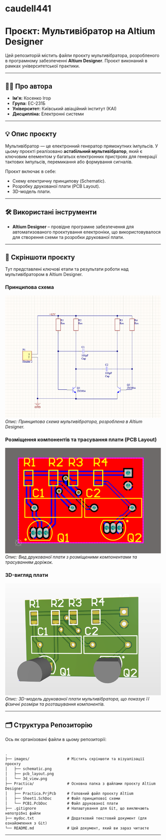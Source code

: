 # caudell441
# Проєкт: Мультивібратор на Altium Designer

Цей репозиторій містить файли проєкту мультивібратора, розробленого в програмному забезпеченні **Altium Designer**. Проєкт виконаний в рамках університетської практики.

---

## 👨‍💻 Про автора

* **Ім'я:** Косенко Ігор
* **Група:** ЕС-231Б
* **Університет:** Київський авіаційний інститут (КАІ)
* **Дисципліна:** Електронні системи

---

## 💡 Опис проєкту

Мультивібратор — це електронний генератор прямокутних імпульсів. У цьому проєкті реалізовано **астабільний мультивібратор**, який є ключовим елементом у багатьох електронних пристроях для генерації тактових імпульсів, перемикання або формування сигналів.

Проєкт включає в себе:
* Схему електричну принципову (Schematic).
* Розробку друкованої плати (PCB Layout).
* 3D-модель плати.

---

## 🛠️ Використані інструменти

* **Altium Designer** – провідне програмне забезпечення для автоматизованого проєктування електроніки, що використовувалося для створення схеми та розробки друкованої плати.

---

## 📸 Скріншоти проєкту

Тут представлені ключові етапи та результати роботи над мультивібратором в Altium Designer.

### Принципова схема

![Скріншот принципової схеми мультивібратора](images/schematic.png)
*Опис: Принципова схема мультивібратора, розроблена в Altium Designer.*

### Розміщення компонентів та трасування плати (PCB Layout)

![Скріншот трасування друкованої плати](images/pcb_layout.png)
*Опис: Вид друкованої плати з розміщеними компонентами та трасуванням доріжок.*

### 3D-вигляд плати

![Скріншот 3D-вигляду друкованої плати](images/3d_view.png)
*Опис: 3D-модель друкованої плати мультивібратора, що показує її фізичні розміри та розташування компонентів.*

---

## 🗂️ Структура Репозиторію

Ось як організовані файли в цьому репозиторії:

<pre><code>
.
├── images/                 # Містить скріншоти та візуалізації проєкту
│   ├── schematic.png       
│   ├── pcb_layout.png      
│   └── 3d_view.png         
├── Practica/               # Основна папка з файлами проєкту Altium Designer
│   ├── Practica.PrjPcb     # Головний файл проєкту Altium
│   ├── Sheet1.SchDoc       # Файл принципової схеми
│   └── PCB1.PcbDoc         # Файл друкованої плати
├── .gitignore              # Налаштування для Git, що виключають непотрібні файли
├── mydoc.txt               # Додатковий текстовий документ (для ознайомлення з Git)
└── README.md               # Цей документ, який ви зараз читаєте
</code></pre>

---